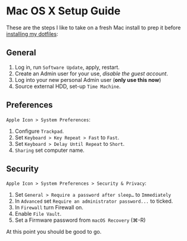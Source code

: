 # Mac OS X Setup Guide

These are the steps I like to take on a fresh Mac install to prep it before [installing my dotfiles](https://github.com/aaronbates/dotfiles):

## General

1. Log in, run `Software Update`, apply, restart.
2. Create an Admin user for your use, *disable the guest account*.
3. Log into your new personal Admin user (**only use this now**)
4. Source external HDD, set-up `Time Machine`.

## Preferences

`Apple Icon > System Preferences`:

1. Configure `Trackpad`.
2. Set `Keyboard > Key Repeat > Fast` to `Fast`.
3. Set `Keyboard > Delay Until Repeat` to `Short`.
4. `Sharing` set computer name.

## Security

`Apple Icon > System Preferences > Security & Privacy`:

1. Set `General > Require a password after sleep…` to `Immediately`
2. In `Advanced` set `Require an administrator password...` to ticked.
3. In `Firewall` turn Firewall on.
4. Enable `File Vault`.
5. Set a Firmware password from `macOS Recovery` (⌘-R)

At this point you should be good to go.

